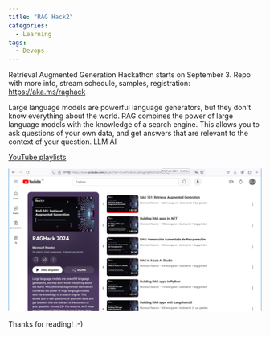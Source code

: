 ```yaml
---
title: "RAG Hack2"
categories:
  - Learning
tags:
  - Devops
---
```


Retrieval Augmented Generation Hackathon starts on September 3. Repo with more info, stream schedule, samples, registration: https://aka.ms/raghack 

Large language models are powerful language generators, but they don't know everything about the world. RAG combines the power of large language models with the knowledge of a search engine. This allows you to ask questions of your own data, and get answers that are relevant to the context of your question. LLM AI

[YouTube playlists](https://www.youtube.com/playlist?list=PLmsFUfdnGr3y8rogpVg80cZOxhYeuoS2j)

![img](../assets/images/2024-09-06-rag-hack.png)

Thanks for reading! :-)
